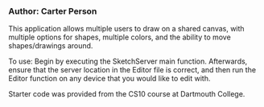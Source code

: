 ### Author: Carter Person

This application allows multiple users to draw on a shared canvas, with multiple options for shapes, multiple colors, and the ability to move shapes/drawings around.

To use: Begin by executing the SketchServer main function. Afterwards, ensure that the server location in the Editor file is correct, and then run the Editor function on any device that you would like to edit with.

Starter code was provided from the CS10 course at Dartmouth College.
